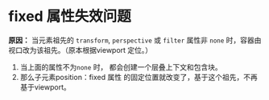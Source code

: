 # fixed 属性失效问题
 **原因：** 当元素祖先的 `transform`, `perspective` 或 `filter` 属性非 `none` 时，容器由视口改为该祖先。（原本根据viewport 定位。）

1. 当上面的属性不为`none` 时， 都会创建一个层叠上下文和包含块。
2. 那么子元素position：fixed 属性 的固定位置就改变了，基于这个祖先，不再基于viewport。
